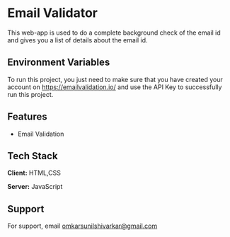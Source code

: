 
# Email Validator

This web-app is used to do a complete background check of the email id and gives you a list of details about the email id.

## Environment Variables

To run this project, you just need to make sure that you have created your account on https://emailvalidation.io/ and use the API Key to successfully run this project.




## Features

- Email Validation



## Tech Stack

**Client:** HTML,CSS

**Server:** JavaScript


## Support

For support, email omkarsunilshivarkar@gmail.com

